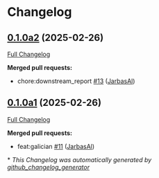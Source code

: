 # Changelog

## [0.1.0a2](https://github.com/OpenVoiceOS/ovos-number-parser/tree/0.1.0a2) (2025-02-26)

[Full Changelog](https://github.com/OpenVoiceOS/ovos-number-parser/compare/0.1.0a1...0.1.0a2)

**Merged pull requests:**

- chore:downstream\_report [\#13](https://github.com/OpenVoiceOS/ovos-number-parser/pull/13) ([JarbasAl](https://github.com/JarbasAl))

## [0.1.0a1](https://github.com/OpenVoiceOS/ovos-number-parser/tree/0.1.0a1) (2025-02-26)

[Full Changelog](https://github.com/OpenVoiceOS/ovos-number-parser/compare/0.0.2...0.1.0a1)

**Merged pull requests:**

- feat:galician [\#11](https://github.com/OpenVoiceOS/ovos-number-parser/pull/11) ([JarbasAl](https://github.com/JarbasAl))



\* *This Changelog was automatically generated by [github_changelog_generator](https://github.com/github-changelog-generator/github-changelog-generator)*
